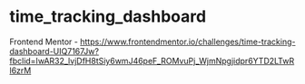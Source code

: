 # time_tracking_dashboard
Frontend Mentor - https://www.frontendmentor.io/challenges/time-tracking-dashboard-UIQ7167Jw?fbclid=IwAR32_lvjDfH8tSiy6wmJ46peF_ROMvuPj_WjmNpgjidpr6YTD2LTwRl6zrM
